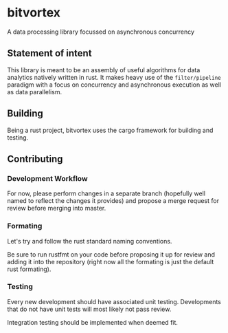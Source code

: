 # bitvortex
A data processing library focussed on asynchronous concurrency

## Statement of intent

This library is meant to be an assembly of useful algorithms for data analytics natively written in rust. It makes heavy use of the `filter/pipeline` paradigm with a focus on concurrency and asynchronous execution as well as data parallelism.

## Building

Being a rust project, bitvortex uses the cargo framework for building and testing.

## Contributing
### Development Workflow

For now, please perform changes in a separate branch (hopefully well named to reflect the changes it provides) and propose a merge request for review before merging into master.

### Formating

Let's try and follow the rust standard naming conventions.

Be sure to run rustfmt on your code before proposing it up for review and adding it into the repository (right now all the formating is just the default rust formating).

### Testing

Every new development should have associated unit testing. Developments that do not have unit tests will most likely not pass review.

Integration testing should be implemented when deemed fit.
